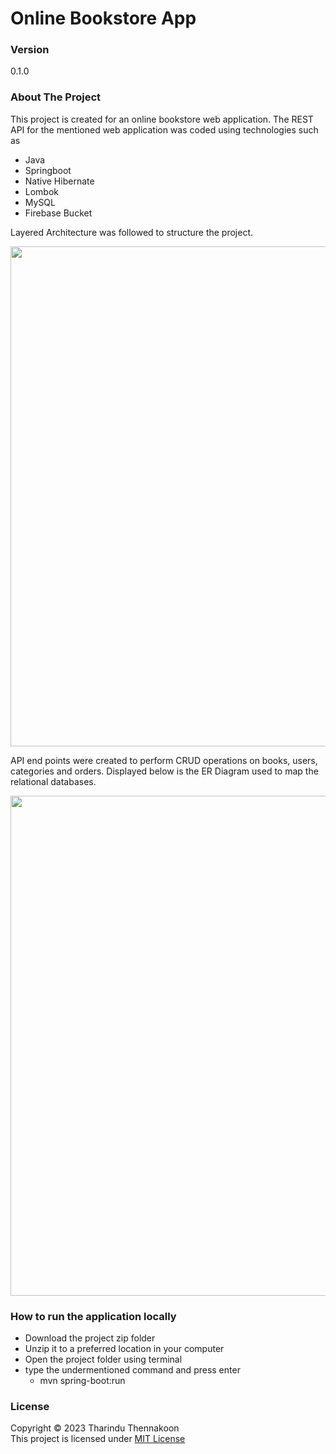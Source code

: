 # Online Bookstore App

### Version

0.1.0

### About The Project

This project is created for an online bookstore web application.
The REST API for the mentioned web application was coded using technologies such as

- Java
- Springboot
- Native Hibernate
- Lombok
- MySQL
- Firebase Bucket
  <br>

Layered Architecture was followed to structure the project.

<img width="800" src="https://github.com/tharindu152/bookstore-backend/blob/master/src/main/resources/img/ER_Digram.png">

API end points were created to perform CRUD operations on books, users, categories and orders. Displayed below is the ER Diagram used to map the relational databases.

<img width="800" src="https://github.com/tharindu152/bookstore-backend/blob/master/src/main/resources/img/ER_Digram.png">

### How to run the application locally

- Download the project zip folder
- Unzip it to a preferred location in your computer
- Open the project folder using terminal
- type the undermentioned command and press enter
  - mvn spring-boot:run

### License

Copyright ©️ 2023 Tharindu Thennakoon <br>
This project is licensed under [MIT License](License.txt)
